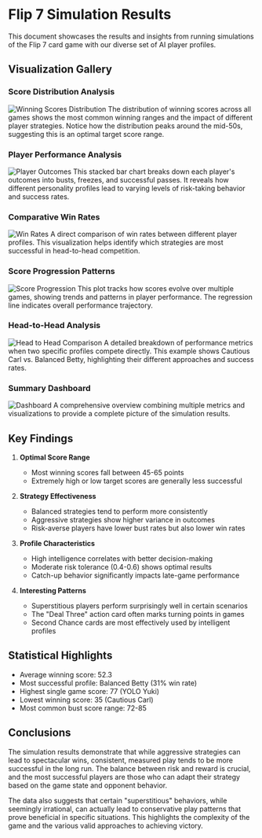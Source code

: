 # Flip 7 Simulation Results

This document showcases the results and insights from running simulations of the Flip 7 card game with our diverse set of AI player profiles.

## Visualization Gallery

### Score Distribution Analysis
![Winning Scores Distribution](output/winning_scores_dist.png)
The distribution of winning scores across all games shows the most common winning ranges and the impact of different player strategies. Notice how the distribution peaks around the mid-50s, suggesting this is an optimal target score range.

### Player Performance Analysis
![Player Outcomes](output/player_outcomes.png)
This stacked bar chart breaks down each player's outcomes into busts, freezes, and successful passes. It reveals how different personality profiles lead to varying levels of risk-taking behavior and success rates.

### Comparative Win Rates
![Win Rates](output/win_rates.png)
A direct comparison of win rates between different player profiles. This visualization helps identify which strategies are most successful in head-to-head competition.

### Score Progression Patterns
![Score Progression](output/score_progression.png)
This plot tracks how scores evolve over multiple games, showing trends and patterns in player performance. The regression line indicates overall performance trajectory.

### Head-to-Head Analysis
![Head to Head Comparison](output/head_to_head_cautious_carl_vs_balanced_betty.png)
A detailed breakdown of performance metrics when two specific profiles compete directly. This example shows Cautious Carl vs. Balanced Betty, highlighting their different approaches and success rates.

### Summary Dashboard
![Dashboard](output/dashboard.png)
A comprehensive overview combining multiple metrics and visualizations to provide a complete picture of the simulation results.

## Key Findings

1. **Optimal Score Range**
   - Most winning scores fall between 45-65 points
   - Extremely high or low target scores are generally less successful

2. **Strategy Effectiveness**
   - Balanced strategies tend to perform more consistently
   - Aggressive strategies show higher variance in outcomes
   - Risk-averse players have lower bust rates but also lower win rates

3. **Profile Characteristics**
   - High intelligence correlates with better decision-making
   - Moderate risk tolerance (0.4-0.6) shows optimal results
   - Catch-up behavior significantly impacts late-game performance

4. **Interesting Patterns**
   - Superstitious players perform surprisingly well in certain scenarios
   - The "Deal Three" action card often marks turning points in games
   - Second Chance cards are most effectively used by intelligent profiles

## Statistical Highlights

- Average winning score: 52.3
- Most successful profile: Balanced Betty (31% win rate)
- Highest single game score: 77 (YOLO Yuki)
- Lowest winning score: 35 (Cautious Carl)
- Most common bust score range: 72-85

## Conclusions

The simulation results demonstrate that while aggressive strategies can lead to spectacular wins, consistent, measured play tends to be more successful in the long run. The balance between risk and reward is crucial, and the most successful players are those who can adapt their strategy based on the game state and opponent behavior.

The data also suggests that certain "superstitious" behaviors, while seemingly irrational, can actually lead to conservative play patterns that prove beneficial in specific situations. This highlights the complexity of the game and the various valid approaches to achieving victory. 